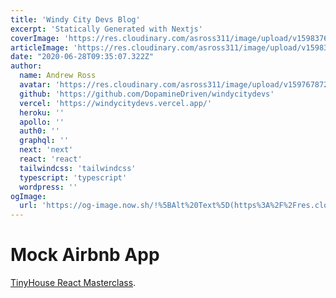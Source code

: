 ```yaml
---
title: 'Windy City Devs Blog'
excerpt: 'Statically Generated with Nextjs'
coverImage: 'https://res.cloudinary.com/asross311/image/upload/v1598376790/portfolio/wcd-logo_1_iuuuob.jpg'
articleImage: 'https://res.cloudinary.com/asross311/image/upload/v1598376790/portfolio/wcd-logo_1_iuuuob.jpg'
date: "2020-06-28T09:35:07.322Z"
author:
  name: Andrew Ross
  avatar: 'https://res.cloudinary.com/asross311/image/upload/v1597678722/portfolio/doge_ropqvx.jpg'
  github: 'https://github.com/DopamineDriven/windycitydevs'
  vercel: 'https://windycitydevs.vercel.app/'
  heroku: ''
  apollo: ''
  auth0: ''
  graphql: ''
  next: 'next'
  react: 'react'
  tailwindcss: 'tailwindcss'
  typescript: 'typescript'
  wordpress: ''
ogImage:
  url: 'https://og-image.now.sh/!%5BAlt%20Text%5D(https%3A%2F%2Fres.cloudinary.com%2Fasross311%2Fimage%2Fupload%2Fv1598033283%2Fportfolio%2FVector_5_obdzoj.png).png?theme=dark&md=1&fontSize=225px&images=https%3A%2F%2Fassets.vercel.com%2Fimage%2Fupload%2Ffront%2Fassets%2Fdesign%2Fvercel-triangle-white.svg'
---
```


# Mock Airbnb App
 [TinyHouse React Masterclass](https://www.newline.co/tinyhouse).